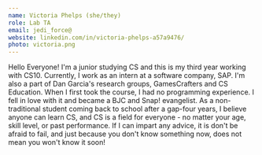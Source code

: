 ```yaml
---
name: Victoria Phelps (she/they)
role: Lab TA
email: jedi_force@
website: linkedin.com/in/victoria-phelps-a57a9476/
photo: victoria.png
---
```

Hello Everyone! I'm a junior studying CS and this is my third year working with CS10. Currently, I work as an intern at a software company, SAP. I'm also a part of Dan Garcia's research groups, GamesCrafters and CS Education. When I first took the course, I had no programming experience. I fell in love with it and became a BJC and Snap! evangelist. As a non-traditional student coming back to school after a gap-four years, I believe anyone can learn CS, and CS is a field for everyone - no matter your age, skill level, or past performance. If I can impart any advice, it is don't be afraid to fail, and just because you don't know something now, does not mean you won't know it soon!